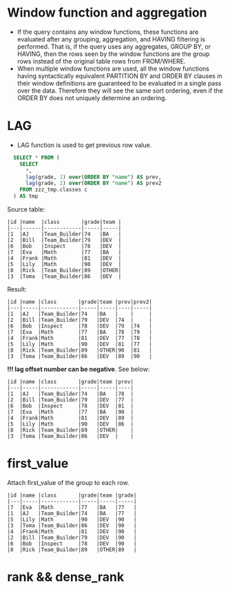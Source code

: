 # Window function and aggregation
* If the query contains any window functions, these functions are evaluated after any grouping, aggregation, and HAVING filtering is performed. That is, if the query uses any aggregates, GROUP BY, or HAVING, then the rows seen by the window functions are the group rows instead of the original table rows from FROM/WHERE.
* When multiple window functions are used, all the window functions having syntactically equivalent PARTITION BY and ORDER BY clauses in their window definitions are guaranteed to be evaluated in a single pass over the data. Therefore they will see the same sort ordering, even if the ORDER BY does not uniquely determine an ordering.

# LAG
* LAG function is used to get previous row value.
```sql
  SELECT * FROM (
    SELECT 
      *, 
      lag(grade, 1) over(ORDER BY "name") AS prev,
      lag(grade, 2) over(ORDER BY "name") AS prev2
    FROM zzz_tmp.classes c
  ) AS tmp
```
Source table:
```
|id |name  |class       |grade|team |
|---|------|------------|-----|-----|
|1  |AJ    |Team_Builder|74   |BA   |
|2  |Bill  |Team_Builder|79   |DEV  |
|6  |Bob   |Inspect     |78   |DEV  |
|7  |Eva   |Math        |77   |BA   |
|4  |Frank |Math        |81   |DEV  |
|5  |Lily  |Math        |90   |DEV  |
|8  |Rick  |Team_Builder|89   |OTHER|
|3  |Toma  |Team_Builder|86   |DEV  |
```
Result:
```
|id |name |class       |grade|team |prev|prev2|
|---|-----|------------|-----|-----|----|-----|
|1  |AJ   |Team_Builder|74   |BA   |    |     |
|2  |Bill |Team_Builder|79   |DEV  |74  |     |
|6  |Bob  |Inspect     |78   |DEV  |79  |74   |
|7  |Eva  |Math        |77   |BA   |78  |79   |
|4  |Frank|Math        |81   |DEV  |77  |78   |
|5  |Lily |Math        |90   |DEV  |81  |77   |
|8  |Rick |Team_Builder|89   |OTHER|90  |81   |
|3  |Toma |Team_Builder|86   |DEV  |89  |90   |
```
<b>!!! lag offset number can be negative</b>. See below:
```
|id |name |class       |grade|team |prev|
|---|-----|------------|-----|-----|----|
|1  |AJ   |Team_Builder|74   |BA   |78  |
|2  |Bill |Team_Builder|79   |DEV  |77  |
|6  |Bob  |Inspect     |78   |DEV  |81  |
|7  |Eva  |Math        |77   |BA   |90  |
|4  |Frank|Math        |81   |DEV  |89  |
|5  |Lily |Math        |90   |DEV  |86  |
|8  |Rick |Team_Builder|89   |OTHER|    |
|3  |Toma |Team_Builder|86   |DEV  |    |
```
# first_value
Attach first_value of the group to each row.
```
|id |name |class       |grade|team |grade|
|---|-----|------------|-----|-----|-----|
|7  |Eva  |Math        |77   |BA   |77   |
|1  |AJ   |Team_Builder|74   |BA   |77   |
|5  |Lily |Math        |90   |DEV  |90   |
|3  |Toma |Team_Builder|86   |DEV  |90   |
|4  |Frank|Math        |81   |DEV  |90   |
|2  |Bill |Team_Builder|79   |DEV  |90   |
|6  |Bob  |Inspect     |78   |DEV  |90   |
|8  |Rick |Team_Builder|89   |OTHER|89   |
```

# rank && dense_rank
